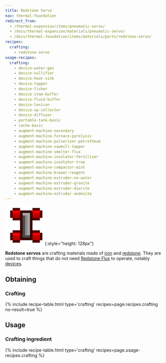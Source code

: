 ```yaml
---
title: Redstone Servo
nav: thermal-foundation
redirect_from:
  - /thermal-expansion/items/pneumatic-servo/
  - /docs/thermal-expansion/materials/pneumatic-servo/
  - /docs/thermal-foundation/items/materials/parts/redstone-servo/
recipes:
  crafting:
    - redstone-servo
usage-recipes:
  crafting:
    - device-water-gen
    - device-nullifier
    - device-heat-sink
    - device-tapper
    - device-fisher
    - device-item-buffer
    - device-fluid-buffer
    - device-lexicon
    - device-xp-collector
    - device-diffuser
    - portable-tank-basic
    - cache-basic
    - augment-machine-secondary
    - augment-machine-furnace-pyrolysis
    - augment-machine-pulverizer-petrotheum
    - augment-machine-sawmill-tapper
    - augment-machine-smelter-flux
    - augment-machine-insolator-fertilizer
    - augment-machine-insolator-tree
    - augment-machine-compactor-mint
    - augment-machine-brewer-reagent
    - augment-machine-extruder-no-water
    - augment-machine-extruder-granite
    - augment-machine-extruder-diorite
    - augment-machine-extruder-andesite
---
```


![Redstone servo](/assets/images/thermal-foundation/redstone-servo.png){:style="height: 128px"}


**Redstone servos** are crafting materials made of
[iron](https://minecraft.gamepedia.com/Iron_Ingot) and
[redstone](https://minecraft.gamepedia.com/Redstone). They are used to craft
things that do not need [Redstone Flux](/docs/redstone-flux/) to operate,
notably [devices](/docs/devices/).


Obtaining
---------

### Crafting
{% include recipe-table.html type='crafting' recipes=page.recipes.crafting no-result=true %}


Usage
-----

### Crafting ingredient
{% include recipe-table.html type='crafting' recipes=page.usage-recipes.crafting %}
